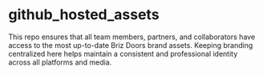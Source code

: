# github_hosted_assets
This repo ensures that all team members, partners, and collaborators have access to the most up-to-date Briz Doors brand assets. Keeping branding centralized here helps maintain a consistent and professional identity across all platforms and media.
